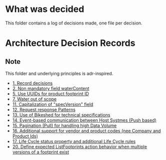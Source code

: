 
# What was decided

This folder contains a log of decisions made, one file per decision.

# Architecture Decision Records

## Note

This folder and underlying principles is adr-inspired.

* [1. Record decisions](0001-record-decisions.md)
* [2. Non mandatory field waterContent](0002-non-mandatory-field-watercontent.md)
* [5. Use UUIDs for product footprint ID](0005-use-uuid.md)
* [7. Water out of scope](0002-water-out-of-scope.md)
* [11. Capitalization of "specVersion" field](0011-specversion-capitalization.md)
* [12. Request response Patterns](0012-request-response-patterns.md)
* [13. Use of Bikeshed for technical specifications](0013-use-bikeshed.md)
* [14. Event-based communication between Host Systmes (Push based)](0014-request-response-patterns.md)
* [15. Pagination (Pull) for handling high Data Volume](0015-pagination.md)
* [16. Additional support for vendor and product codes (nee Company and Product Ids)](0016-product-ids.md)
* [17. Life Cycle status property and additional Life Cycle rules](0017-life-cycle-status-property-additional-rules.md)
* [20. Define expected ListFootprints action behavior when multiple versions of a footprint exist](0020-define-expected-list-footprints-action-behavior-when-multiple-versions-of-a-footprint-exist.md)
